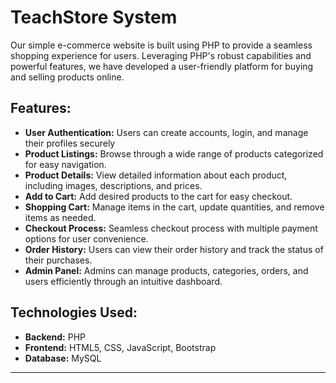 # TeachStore System

Our simple e-commerce website is built using PHP  to provide a seamless shopping experience for users. Leveraging PHP's robust capabilities and powerful features, we have developed a user-friendly platform for buying and selling products online.

## Features:

- **User Authentication:** Users can create accounts, login, and manage their profiles securely
- **Product Listings:** Browse through a wide range of products categorized for easy navigation.
- **Product Details:** View detailed information about each product, including images, descriptions, and prices.
- **Add to Cart:** Add desired products to the cart for easy checkout.
- **Shopping Cart:** Manage items in the cart, update quantities, and remove items as needed.
- **Checkout Process:** Seamless checkout process with multiple payment options for user convenience.
- **Order History:** Users can view their order history and track the status of their purchases.
- **Admin Panel:** Admins can manage products, categories, orders, and users efficiently through an intuitive dashboard.

## Technologies Used:

- **Backend:** PHP
- **Frontend:** HTML5, CSS, JavaScript, Bootstrap
- **Database:** MySQL
  
---
